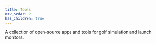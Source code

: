 ```yaml
---
title: Tools
nav_order: 2
has_children: true
---
```


A collection of open-source apps and tools for golf simulation and launch monitors.

